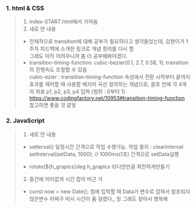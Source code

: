 ### 1. html & CSS
> 1) index-START.html에서 가져옴   
> 2) 새로 안 내용   
>  - 전체적으로 transition에 대해 공부가 필요하다고 생각들었는데, 강현이가 1주차 피드백에 소개한 링크로 개념 정리를 다시 함   
>    그래도 아직 어려우니까 좀 더 공부해봐야겠다.   
>  - transition-timing-function: cubic-bezier(0.1, 2.7, 0.58, 1);
>    transition의 진행속도 조절할 수 있음   
>    cubic-ezier : transition-timing-function 속성에서 전환 시작부터 끝까지 효과를 제어할 때 사용함
>                  베지어 곡선 정의하는 개념으로, 괄호 안에 각 4개의 좌표 p1, p2, p3, p4 입력 (범위 : 0부터 1)
>    https://www.codingfactory.net/10953#transition-timing-function 참고하면 좋을 것 같닿
>    
### 2. JavaScript
> 1) 새로 안 내용
>  - setIerval()
>    일정시간 간격으로 작업 수행가능.
>    작업 중지 : clearInterval
>    setInterval(setData, 1000); // 1000ms(1초) 간격으로 setData실행
>    
>  - rotate(${h_grapics}deg
>    h_grapics 라디안만큼 회전하게만들기
> 2) 중간에 어이없게 시간 잡아 머근 거
>  - const now = new Date(); 
>   첨에 입력할 때 Data가 변수로 잡혀서 참조되지않은변수 어쩌구 떠서 시간이 좀 걸렸다,, 힝 그래도 찾아서 행복해   
